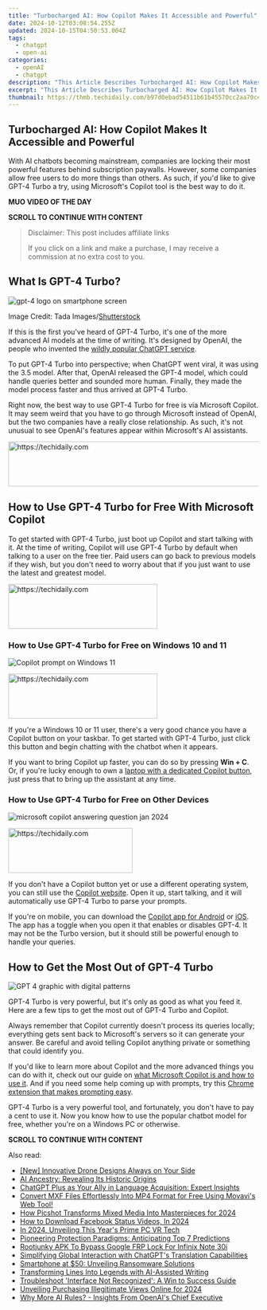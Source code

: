 ```yaml
---
title: "Turbocharged AI: How Copilot Makes It Accessible and Powerful"
date: 2024-10-12T03:08:54.255Z
updated: 2024-10-15T04:50:53.004Z
tags:
  - chatgpt
  - open-ai
categories:
  - openAI
  - chatgpt
description: "This Article Describes Turbocharged AI: How Copilot Makes It Accessible and Powerful"
excerpt: "This Article Describes Turbocharged AI: How Copilot Makes It Accessible and Powerful"
thumbnail: https://thmb.techidaily.com/b97d0ebad54511b61b45570cc2aa70ceb4b57e4382ef455cbbee6f6a39f5f377.jpg
---
```


## Turbocharged AI: How Copilot Makes It Accessible and Powerful

 With AI chatbots becoming mainstream, companies are locking their most powerful features behind subscription paywalls. However, some companies allow free users to do more things than others. As such, if you'd like to give GPT-4 Turbo a try, using Microsoft's Copilot tool is the best way to do it.

**MUO VIDEO OF THE DAY**

**SCROLL TO CONTINUE WITH CONTENT**

>  Disclaimer: This post includes affiliate links
>
>  If you click on a link and make a purchase, I may receive a commission at no extra cost to you.
>

## What Is GPT-4 Turbo?

![gpt-4 logo on smartphone screen](https://thmb.techidaily.com/9332c7608a3b7c0a804f93bd3e8889a390304fedee62792e7be872d16bace959.jpg)

Image Credit: Tada Images/[Shutterstock](https://www.shutterstock.com/image-photo/portland-usa-mar-15-2023-webpage-2275173419)

 If this is the first you've heard of GPT-4 Turbo, it's one of the more advanced AI models at the time of writing. It's designed by OpenAI, the people who invented the [wildly popular ChatGPT service](https://www.makeuseof.com/things-you-can-do-with-chatgpt/).

 To put GPT-4 Turbo into perspective; when ChatGPT went viral, it was using the 3.5 model. After that, OpenAI released the GPT-4 model, which could handle queries better and sounded more human. Finally, they made the model process faster and thus arrived at GPT-4 Turbo.

 Right now, the best way to use GPT-4 Turbo for free is via Microsoft Copilot. It may seem weird that you have to go through Microsoft instead of OpenAI, but the two companies have a really close relationship. As such, it's not unusual to see OpenAI's features appear within Microsoft's AI assistants.

<!-- affiliate ads begin -->
<a href="https://appsumo.8odi.net/c/5597632/2111994/7443" target="_top" id="2111994">
  <img src="//a.impactradius-go.com/display-ad/7443-2111994" border="0" alt="https://techidaily.com" width="728" height="90"/>
</a>
<img height="0" width="0" src="https://appsumo.8odi.net/i/5597632/2111994/7443" style="position:absolute;visibility:hidden;" border="0" />
<!-- affiliate ads end -->

## How to Use GPT-4 Turbo for Free With Microsoft Copilot

 To get started with GPT-4 Turbo, just boot up Copilot and start talking with it. At the time of writing, Copilot will use GPT-4 Turbo by default when talking to a user on the free tier. Paid users can go back to previous models if they wish, but you don't need to worry about that if you just want to use the latest and greatest model.

<!-- affiliate ads begin -->
<a href="https://aligracehair.sjv.io/c/5597632/2036467/19272" target="_top" id="2036467">
  <img src="//a.impactradius-go.com/display-ad/19272-2036467" border="0" alt="https://techidaily.com" width="300" height="90"/>
</a>
<img height="0" width="0" src="https://aligracehair.sjv.io/i/5597632/2036467/19272" style="position:absolute;visibility:hidden;" border="0" />
<!-- affiliate ads end -->

### How to Use GPT-4 Turbo for Free on Windows 10 and 11

![Copilot prompt on Windows 11](https://static1.makeuseofimages.com/wordpress/wp-content/uploads/2024/03/copilot-prompt-on-windows-11.jpg)

<!-- affiliate ads begin -->
<a href="https://aligracehair.sjv.io/c/5597632/1886044/19272" target="_top" id="1886044">
  <img src="//a.impactradius-go.com/display-ad/19272-1886044" border="0" alt="https://techidaily.com" width="300" height="90"/>
</a>
<img height="0" width="0" src="https://aligracehair.sjv.io/i/5597632/1886044/19272" style="position:absolute;visibility:hidden;" border="0" />
<!-- affiliate ads end -->

 If you're a Windows 10 or 11 user, there's a very good chance you have a Copilot button on your taskbar. To get started with GPT-4 Turbo, just click this button and begin chatting with the chatbot when it appears.

 If you want to bring Copilot up faster, you can do so by pressing **Win + C**. Or, if you're lucky enough to own a [laptop with a dedicated Copilot button](https://www.makeuseof.com/microsofts-copilot-key-windows-11-pc/), just press that to bring up the assistant at any time.

### How to Use GPT-4 Turbo for Free on Other Devices

![microsoft copilot answering question jan 2024](https://static1.makeuseofimages.com/wordpress/wp-content/uploads/2024/01/microsoft-copilot-answering-question-jan-2024.jpg)

<!-- affiliate ads begin -->
<a href="https://aligracehair.sjv.io/c/5597632/2135354/19272" target="_top" id="2135354">
  <img src="//a.impactradius-go.com/display-ad/19272-2135354" border="0" alt="https://techidaily.com" width="250" height="90"/>
</a>
<img height="0" width="0" src="https://aligracehair.sjv.io/i/5597632/2135354/19272" style="position:absolute;visibility:hidden;" border="0" />
<!-- affiliate ads end -->

 If you don't have a Copilot button yet or use a different operating system, you can still use the [Copilot website](https://copilot.microsoft.com/). Open it up, start talking, and it will automatically use GPT-4 Turbo to parse your prompts.

 If you're on mobile, you can download the [Copilot app for Android](https://www.anrdoezrs.net/links/7251228/type/dlg/sid/UUmuoUeUpU2032122/https://play.google.com/store/apps/details?id=com.microsoft.copilot&hl=en&gl=US) or [iOS](https://apps.apple.com/us/app/microsoft-copilot/id6472538445). The app has a toggle when you open it that enables or disables GPT-4\. It may not be the Turbo version, but it should still be powerful enough to handle your queries.

## How to Get the Most Out of GPT-4 Turbo

![GPT 4 graphic with digital patterns](https://static1.makeuseofimages.com/wordpress/wp-content/uploads/2024/01/gpt-4-graphic-with-digital-patterns.jpg)

 GPT-4 Turbo is very powerful, but it's only as good as what you feed it. Here are a few tips to get the most out of GPT-4 Turbo and Copilot.

 Always remember that Copilot currently doesn't process its queries locally; everything gets sent back to Microsoft's servers so it can generate your answer. Be careful and avoid telling Copilot anything private or something that could identify you.

 If you'd like to learn more about Copilot and the more advanced things you can do with it, check out our guide on [what Microsoft Copilot is and how to use it](https://www.makeuseof.com/what-is-microsoft-365-copilot/). And if you need some help coming up with prompts, try this [Chrome extension that makes prompting easy](https://www.makeuseof.com/aiprm-chrome-extension-makes-chatgpt-prompting-easy/).

 GPT-4 Turbo is a very powerful tool, and fortunately, you don't have to pay a cent to use it. Now you know how to use the popular chatbot model for free, whether you're on a Windows PC or otherwise.

**SCROLL TO CONTINUE WITH CONTENT**

<ins class="adsbygoogle"
     style="display:block"
     data-ad-format="autorelaxed"
     data-ad-client="ca-pub-7571918770474297"
     data-ad-slot="1223367746"></ins>

<ins class="adsbygoogle"
     style="display:block"
     data-ad-client="ca-pub-7571918770474297"
     data-ad-slot="8358498916"
     data-ad-format="auto"
     data-full-width-responsive="true"></ins>

<span class="atpl-alsoreadstyle">Also read:</span>
<div><ul>
<li><a href="https://some-techniques.techidaily.com/new-innovative-drone-designs-always-on-your-side/"><u>[New] Innovative Drone Designs Always on Your Side</u></a></li>
<li><a href="https://tech-savvy.techidaily.com/ai-ancestry-revealing-its-historic-origins/"><u>AI Ancestry: Revealing Its Historic Origins</u></a></li>
<li><a href="https://tech-revival.techidaily.com/chatgpt-plus-as-your-ally-in-language-acquisition-expert-insights/"><u>ChatGPT Plus as Your Ally in Language Acquisition: Expert Insights</u></a></li>
<li><a href="https://win-amazing.techidaily.com/convert-mxf-files-effortlessly-into-mp4-format-for-free-using-movavis-web-tool/"><u>Convert MXF Files Effortlessly Into MP4 Format for Free Using Movavi's Web Tool!</u></a></li>
<li><a href="https://some-techniques.techidaily.com/how-picshot-transforms-mixed-media-into-masterpieces-for-2024/"><u>How Picshot Transforms Mixed Media Into Masterpieces for 2024</u></a></li>
<li><a href="https://facebook-clips.techidaily.com/how-to-download-facebook-status-videos-in-2024/"><u>How to Download Facebook Status Videos, In 2024</u></a></li>
<li><a href="https://some-skills.techidaily.com/in-2024-unveiling-this-years-prime-pc-vr-tech/"><u>In 2024, Unveiling This Year's Prime PC VR Tech</u></a></li>
<li><a href="https://tech-savvy.techidaily.com/pioneering-protection-paradigms-anticipating-top-7-predictions/"><u>Pioneering Protection Paradigms: Anticipating Top 7 Predictions</u></a></li>
<li><a href="https://unlock-android.techidaily.com/rootjunky-apk-to-bypass-google-frp-lock-for-infinix-note-30i-by-drfone-android/"><u>Rootjunky APK To Bypass Google FRP Lock For Infinix Note 30i</u></a></li>
<li><a href="https://tech-savvy.techidaily.com/simplifying-global-interaction-with-chatgpts-translation-capabilities/"><u>Simplifying Global Interaction with ChatGPT's Translation Capabilities</u></a></li>
<li><a href="https://tech-savvy.techidaily.com/smartphone-at-50-unveiling-ransomware-solutions/"><u>Smartphone at $50: Unveiling Ransomware Solutions</u></a></li>
<li><a href="https://tech-savvy.techidaily.com/transforming-lines-into-legends-with-ai-assisted-writing/"><u>Transforming Lines Into Legends with AI-Assisted Writing</u></a></li>
<li><a href="https://windows11.techidaily.com/troubleshoot-interface-not-recognized-a-win-to-success-guide/"><u>Troubleshoot 'Interface Not Recognized': A Win to Success Guide</u></a></li>
<li><a href="https://youtube-tips.techidaily.com/ling-purchasing-illegitimate-views-online-for-2024/"><u>Unveiling Purchasing Illegitimate Views Online for 2024</u></a></li>
<li><a href="https://tech-savvy.techidaily.com/why-more-ai-rules-insights-from-openais-chief-executive/"><u>Why More AI Rules? - Insights From OpenAI's Chief Executive</u></a></li>
</ul></div>

